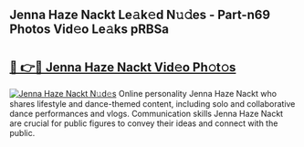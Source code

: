 ## Jenna Haze Nackt Le𝚊k𝚎d N𝚞𝚍es - Part-n69 Photos Vid𝚎o Le𝚊ks pRBSa

# <h2><a href="http://fb2cxq5.evod.top/?m=Jenna+Haze+Nackt">🔗 👉🔴 Jenna Haze Nackt Vid𝚎o Ph𝚘t𝚘s</a></h2>

[![Jenna Haze Nackt N𝚞d𝚎s](https://i.imgur.com/8V9OHl7.gif)](http://fb2cxq5.evod.top/?m=Jenna+Haze+Nackt)
Online personality Jenna Haze Nackt who shares lifestyle and dance-themed content, including solo and collaborative dance performances and vlogs. Communication skills Jenna Haze Nackt are crucial for public figures to convey their ideas and connect with the public. 
